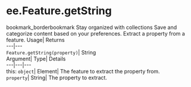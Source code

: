 
#  ee.Feature.getString 
bookmark_borderbookmark Stay organized with collections  Save and categorize content based on your preferences.
Extract a property from a feature. 
Usage| Returns  
---|---  
`Feature.getString(property)`| String  
Argument| Type| Details  
---|---|---  
this: `object`| Element| The feature to extract the property from.  
`property`| String| The property to extract.  

